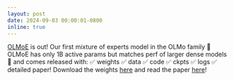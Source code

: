 ```yaml
---
layout: post
date: 2024-09-03 00:00:01-0800
inline: true
---
```


[OLMoE](https://arxiv.org/abs/2409.02060) is out! Our first mixture of experts model in the OLMo family 🎉 OLMoE has only 1B active params but matches perf of larger dense models 🫨 and comes released with: ✅ weights ✅ data ✅ code ✅ ckpts ✅ logs ✅ detailed paper! Download the weights [here](https://huggingface.co/collections/allenai/olmoe-66cf678c047657a30c8cd3da) and read the paper [here](https://arxiv.org/abs/2409.02060)!